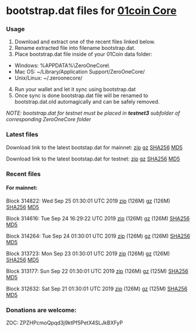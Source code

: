 # bootstrap.dat files for [01coin Core](https://01coin.io)

### Usage

1. Download and extract one of the recent files linked below.
2. Rename extracted file into filename bootstrap.dat.
3. Place bootstrap.dat file inside of your 01Coin data folder:
 - Windows: %APPDATA%\ZeroOneCore\
 - Mac OS: ~/Library/Application Support/ZeroOneCore/
 - Unix/Linux: ~/.zeroonecore/
4. Run your wallet and let it sync using bootstrap.dat
5. Once sync is done bootstrap.dat file will be renamed to bootstrap.dat.old automagically and can be safely removed.

_NOTE: bootstrap.dat for testnet must be placed in **testnet3** subfolder of corresponding ZeroOneCore folder_

### Latest files
Download link to the latest bootstap.dat for mainnet: [zip](https://files.01coin.io/mainnet/bootstrap.dat.zip) [gz](https://files.01coin.io/mainnet/bootstrap.dat.tar.gz) [SHA256](https://files.01coin.io/mainnet/sha256.txt) [MD5](https://files.01coin.io/mainnet/md5.txt)

Download link to the latest bootstap.dat for testnet: [zip](https://files.01coin.io/testnet/bootstrap.dat.zip) [gz](https://files.01coin.io/testnet/bootstrap.dat.tar.gz) [SHA256](https://files.01coin.io/testnet/sha256.txt) [MD5](https://files.01coin.io/testnet/md5.txt)

### Recent files

#### For mainnet:

Block 314822: Wed Sep 25 01:30:01 UTC 2019 [zip](https://files.01coin.io/mainnet/2019-09-25/bootstrap.dat.zip) (126M) [gz](https://files.01coin.io/mainnet/2019-09-25/bootstrap.dat.tar.gz) (126M) [SHA256](https://files.01coin.io/mainnet/2019-09-25/sha256.txt) [MD5](https://files.01coin.io/mainnet/2019-09-25/md5.txt)

Block 314616: Tue Sep 24 16:29:22 UTC 2019 [zip](https://files.01coin.io/mainnet/2019-09-24/bootstrap.dat.zip) (126M) [gz](https://files.01coin.io/mainnet/2019-09-24/bootstrap.dat.tar.gz) (126M) [SHA256](https://files.01coin.io/mainnet/2019-09-24/sha256.txt) [MD5](https://files.01coin.io/mainnet/2019-09-24/md5.txt)

Block 314264: Tue Sep 24 01:30:01 UTC 2019 [zip](https://files.01coin.io/mainnet/2019-09-24/bootstrap.dat.zip) (126M) [gz](https://files.01coin.io/mainnet/2019-09-24/bootstrap.dat.tar.gz) (126M) [SHA256](https://files.01coin.io/mainnet/2019-09-24/sha256.txt) [MD5](https://files.01coin.io/mainnet/2019-09-24/md5.txt)

Block 313723: Mon Sep 23 01:30:01 UTC 2019 [zip](https://files.01coin.io/mainnet/2019-09-23/bootstrap.dat.zip) (126M) [gz](https://files.01coin.io/mainnet/2019-09-23/bootstrap.dat.tar.gz) (126M) [SHA256](https://files.01coin.io/mainnet/2019-09-23/sha256.txt) [MD5](https://files.01coin.io/mainnet/2019-09-23/md5.txt)

Block 313177: Sun Sep 22 01:30:01 UTC 2019 [zip](https://files.01coin.io/mainnet/2019-09-22/bootstrap.dat.zip) (126M) [gz](https://files.01coin.io/mainnet/2019-09-22/bootstrap.dat.tar.gz) (125M) [SHA256](https://files.01coin.io/mainnet/2019-09-22/sha256.txt) [MD5](https://files.01coin.io/mainnet/2019-09-22/md5.txt)

Block 312632: Sat Sep 21 01:30:01 UTC 2019 [zip](https://files.01coin.io/mainnet/2019-09-21/bootstrap.dat.zip) (126M) [gz](https://files.01coin.io/mainnet/2019-09-21/bootstrap.dat.tar.gz) (125M) [SHA256](https://files.01coin.io/mainnet/2019-09-21/sha256.txt) [MD5](https://files.01coin.io/mainnet/2019-09-21/md5.txt)


### Donations are welcome:

ZOC: ZPZHPcmoQpqd3j9ktPf5PetX4SLJkBXFyP
